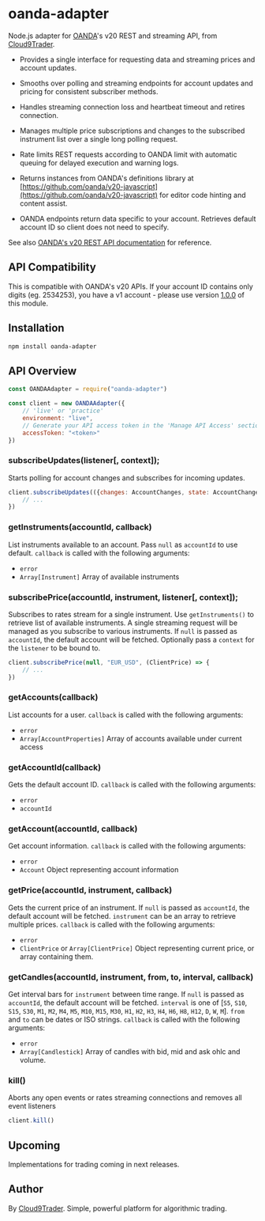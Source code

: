 # oanda-adapter

Node.js adapter for [OANDA](http://www.oanda.com/)'s v20 REST and streaming API, from [Cloud9Trader](https://www.cloud9trader.com).

-   Provides a single interface for requesting data and streaming prices and account updates.

-   Smooths over polling and streaming endpoints for account updates and pricing for consistent subscriber methods.

-   Handles streaming connection loss and heartbeat timeout and retires connection.

-   Manages multiple price subscriptions and changes to the subscribed instrument list over a single long polling request.

-   Rate limits REST requests according to OANDA limit with automatic queuing for delayed execution and warning logs.

-   Returns instances from OANDA's definitions library at [https://github.com/oanda/v20-javascript](https://github.com/oanda/v20-javascript) for editor code hinting and content assist.

-   OANDA endpoints return data specific to your account. Retrieves default account ID so client does not need to specify.

See also [OANDA's v20 REST API documentation](https://developer.oanda.com/rest-live-v20/introduction/) for reference.

## API Compatibility

This is compatible with OANDA's v20 APIs. If your account ID contains only digits (eg. 2534253), you have a v1 account - please use version [1.0.0](https://www.npmjs.com/package/oanda-adapter/v/1.0.0) of this module.

## Installation

```bash
npm install oanda-adapter
```

## API Overview

```js
const OANDAAdapter = require("oanda-adapter")

const client = new OANDAAdapter({
    // 'live' or 'practice'
    environment: "live",
    // Generate your API access token in the 'Manage API Access' section of 'My Account' on OANDA's website
    accessToken: "<token>"
})
```

### subscribeUpdates(listener[, context]);

Starts polling for account changes and subscribes for incoming updates.

```js
client.subscribeUpdates(({changes: AccountChanges, state: AccountChangesState, lastTransactionID: string}) => {
    // ...
})
```

### getInstruments(accountId, callback)

List instruments available to an account. Pass `null` as `accountId` to use default. `callback` is called with the following arguments:

-   `error`
-   `Array[Instrument]` Array of available instruments

### subscribePrice(accountId, instrument, listener[, context]);

Subscribes to rates stream for a single instrument. Use `getInstruments()` to retrieve list of available instruments. A single streaming request will be managed as you subscribe to various instruments. If `null` is passed as `accountId`, the default account will be fetched. Optionally pass a `context` for the `listener` to be bound to.

```js
client.subscribePrice(null, "EUR_USD", (ClientPrice) => {
    // ...
})
```

### getAccounts(callback)

List accounts for a user. `callback` is called with the following arguments:

-   `error`
-   `Array[AccountProperties]` Array of accounts available under current access

### getAccountId(callback)

Gets the default account ID. `callback` is called with the following arguments:

-   `error`
-   `accountId`

### getAccount(accountId, callback)

Get account information. `callback` is called with the following arguments:

-   `error`
-   `Account` Object representing account information

### getPrice(accountId, instrument, callback)

Gets the current price of an instrument. If `null` is passed as `accountId`, the default account will be fetched. `instrument` can be an array to retrieve multiple prices. `callback` is called with the following arguments:

-   `error`
-   `ClientPrice` or `Array[ClientPrice]` Object representing current price, or array containing them.

### getCandles(accountId, instrument, from, to, interval, callback)

Get interval bars for `instrument` between time range. If `null` is passed as `accountId`, the default account will be fetched. `interval` is one of [`S5`, `S10`, `S15`, `S30`, `M1`, `M2`, `M4`, `M5`, `M10`, `M15`, `M30`, `H1`, `H2`, `H3`, `H4`, `H6`, `H8`, `H12`, `D`, `W`, `M`]. `from` and `to` can be dates or ISO strings. `callback` is called with the following arguments:

-   `error`
-   `Array[Candlestick]` Array of candles with bid, mid and ask ohlc and volume.

### kill()

Aborts any open events or rates streaming connections and removes all event listeners

```js
client.kill()
```

## Upcoming

Implementations for trading coming in next releases.

## Author

By [Cloud9Trader](https://www.cloud9trader.com). Simple, powerful platform for algorithmic trading.
